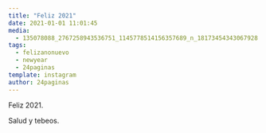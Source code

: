 ```yaml
---
title: "Feliz 2021"
date: 2021-01-01 11:01:45
media: 
  - 135078088_2767258943536751_1145778514156357689_n_18173454343067928.jpg
tags: 
  - felizanonuevo
  - newyear
  - 24paginas
template: instagram
author: 24paginas
---
```


Feliz 2021.

Salud y tebeos.

